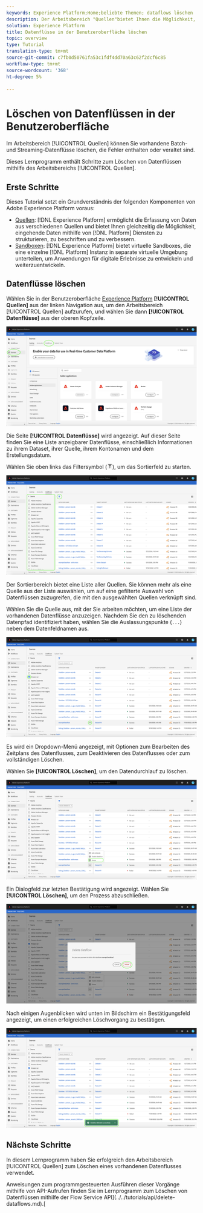 ```yaml
---
keywords: Experience Platform;Home;beliebte Themen; dataflows löschen
description: Der Arbeitsbereich "Quellen"bietet Ihnen die Möglichkeit, vorhandene Batch- und Streaming-Datenflüsse zu löschen, die Fehler enthalten oder veraltet sind.
solution: Experience Platform
title: Datenflüsse in der Benutzeroberfläche löschen
topic: overview
type: Tutorial
translation-type: tm+mt
source-git-commit: c7fb0d50761fa53c1fdf4dd70a63c62f2dcf6c85
workflow-type: tm+mt
source-wordcount: '368'
ht-degree: 5%

---
```



# Löschen von Datenflüssen in der Benutzeroberfläche

Im Arbeitsbereich [!UICONTROL Quellen] können Sie vorhandene Batch- und Streaming-Datenflüsse löschen, die Fehler enthalten oder veraltet sind.

Dieses Lernprogramm enthält Schritte zum Löschen von Datenflüssen mithilfe des Arbeitsbereichs [!UICONTROL Quellen].

## Erste Schritte

Dieses Tutorial setzt ein Grundverständnis der folgenden Komponenten von Adobe Experience Platform voraus:

- [Quellen](../../home.md):  [!DNL Experience Platform] ermöglicht die Erfassung von Daten aus verschiedenen Quellen und bietet Ihnen gleichzeitig die Möglichkeit, eingehende Daten mithilfe von  [!DNL Platform] Diensten zu strukturieren, zu beschriften und zu verbessern.
- [Sandboxen](../../../sandboxes/home.md):  [!DNL Experience Platform] bietet virtuelle Sandboxes, die eine einzelne  [!DNL Platform] Instanz in separate virtuelle Umgebung unterteilen, um Anwendungen für digitale Erlebnisse zu entwickeln und weiterzuentwickeln.

## Datenflüsse löschen

Wählen Sie in der Benutzeroberfläche [Experience Platform](https://platform.adobe.com) **[!UICONTROL Quellen]** aus der linken Navigation aus, um den Arbeitsbereich [!UICONTROL Quellen] aufzurufen, und wählen Sie dann **[!UICONTROL Datenflüsse]** aus der oberen Kopfzeile.

![Katalog](../../images/tutorials/delete/catalog.png)

Die Seite **[!UICONTROL Datenflüsse]** wird angezeigt. Auf dieser Seite finden Sie eine Liste anzeigbarer Datenflüsse, einschließlich Informationen zu ihrem Dataset, ihrer Quelle, ihrem Kontonamen und dem Erstellungsdatum.

Wählen Sie oben links das Filtersymbol (![filter-icon](../../images/tutorials/delete/filter.png)), um das Sortierfeld zu starten.

![Datenflüsse](../../images/tutorials/delete/dataflows.png)

Der Sortierbereich bietet eine Liste aller Quellen. Sie können mehr als eine Quelle aus der Liste auswählen, um auf eine gefilterte Auswahl von Datenflüssen zuzugreifen, die mit den ausgewählten Quellen verknüpft sind.

Wählen Sie die Quelle aus, mit der Sie arbeiten möchten, um eine Liste der vorhandenen Datenflüsse anzuzeigen. Nachdem Sie den zu löschenden Datenpfad identifiziert haben, wählen Sie die Auslassungspunkte (`...`) neben dem Datenfeldnamen aus.

![dataflows-filter](../../images/tutorials/delete/dataflows-filter.png)

Es wird ein Dropdown-Menü angezeigt, mit Optionen zum Bearbeiten des Zeitplans des Datenflusses, zum Deaktivieren des Datenflusses oder zum vollständigen Löschen.

Wählen Sie **[!UICONTROL Löschen]**, um den Datendurchlauf zu löschen.

![Löschen Sie](../../images/tutorials/delete/delete.png)

Ein Dialogfeld zur letzten Bestätigung wird angezeigt. Wählen Sie **[!UICONTROL Löschen]**, um den Prozess abzuschließen.

![bestätigen](../../images/tutorials/delete/confirm.png)

Nach einigen Augenblicken wird unten im Bildschirm ein Bestätigungsfeld angezeigt, um einen erfolgreichen Löschvorgang zu bestätigen.

![bestätigt](../../images/tutorials/delete/confirmed.png)

## Nächste Schritte

In diesem Lernprogramm haben Sie erfolgreich den Arbeitsbereich [!UICONTROL Quellen] zum Löschen eines vorhandenen Datenflusses verwendet.

Anweisungen zum programmgesteuerten Ausführen dieser Vorgänge mithilfe von API-Aufrufen finden Sie im Lernprogramm zum Löschen von Datenflüssen mithilfe der Flow Service API](../../tutorials/api/delete-dataflows.md).[